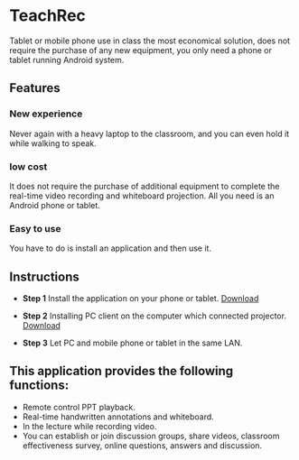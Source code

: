 # TeachRec
Tablet or mobile phone use in class the most economical solution, does not require the purchase of any new equipment, you only need a phone or tablet running Android system.

## Features
### New experience
Never again with a heavy laptop to the classroom, and you can even hold it while walking to speak.

### low cost
It does not require the purchase of additional equipment to complete the real-time video recording and whiteboard projection. All you need is an Android phone or tablet.

### Easy to use
You have to do is install an application and then use it.

## Instructions
* **Step 1** Install the application on your phone or tablet. [Download](https://play.google.com/store/apps/details?id=com.alei.teachrec)

* **Step 2** Installing PC client on the computer which connected projector. [Download](http://download.teachrec.com/pc-installer.exe)

* **Step 3** Let PC and mobile phone or tablet in the same LAN.

## This application provides the following functions:
* Remote control PPT playback.
* Real-time handwritten annotations and whiteboard.
* In the lecture while recording video.
* You can establish or join discussion groups, share videos, classroom effectiveness survey, online questions, answers and discussion.